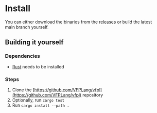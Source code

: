 # Install

You can either download the binaries from the [releases](https://github.com/VFPLang/vfpl/releases) or build the latest main branch yourself.


## Building it yourself

### Dependencies

- [Rust](https://www.rust-lang.org/) needs to be installed

### Steps

1. Clone the [https://github.com/VFPLang/vfpl](https://github.com/VFPLang/vfpl) repository
2. Optionally, run `cargo test`
3. Run `cargo install --path .`
